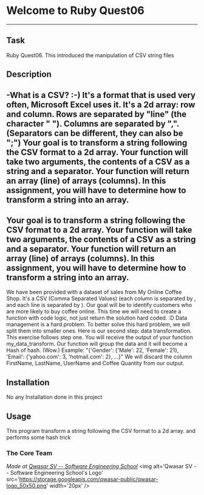 # Welcome to Ruby Quest06
***

## Task
Ruby Quest06. This introduced the manipulation of CSV string files

## Description
-What is a CSV? :-)
It's a format that is used very often, Microsoft Excel uses it.
It's a 2d array: row and column.
Rows are separated by "line" (the character "
"). Columns are separated by ",". (Separators can be different, they can also be ";")
Your goal is to transform a string following the CSV format to a 2d array.
Your function will take two arguments, the contents of a CSV as a string and a separator.
Your function will return an array (line) of arrays (columns).
In this assignment, you will have to determine how to transform a string into an array.
-
Your goal is to transform a string following the CSV format to a 2d array.
Your function will take two arguments, the contents of a CSV as a string and a separator.
Your function will return an array (line) of arrays (columns).
In this assignment, you will have to determine how to transform a string into an array.
-
We have been provided with a dataset of sales from My Online Coffee Shop. It's a CSV (Comma Separated Values) (each column is separated by , and each line is separated by  ).
Our goal will be to identify customers who are more likely to buy coffee online.
This time we will need to create a function with code logic, not just return the solution hard coded. :D
Data management is a hard problem. To better solve this hard problem, we will split them into smaller ones.
Here is our second step: data transformation. This exercise follows step one.
You will receive the output of your function my_data_transform.
Our function will group the data and it will become a Hash of hash. (Wow.)
Example:
"{'Gender': {'Male': 22, 'Female': 21}, 'Email': {'yahoo.com': 3, 'hotmail.com': 2}, ...}"
We will discard the column FirstName, LastName, UserName and Coffee Quantity from our output.

## Installation
No any Installation done in this project

## Usage
This program transform a string following the CSV format to a 2d array.
and performs some hash trick

### The Core Team


<span><i>Made at <a href='https://qwasar.io'>Qwasar SV -- Software Engineering School</a></i></span>
<span><img alt='Qwasar SV -- Software Engineering School's Logo' src='https://storage.googleapis.com/qwasar-public/qwasar-logo_50x50.png' width='20px' /></span>
